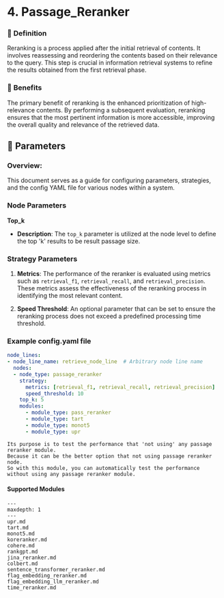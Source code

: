 # 4. Passage_Reranker

### 🔎 **Definition**
Reranking is a process applied after the initial retrieval of contents. It involves reassessing and reordering the contents based on their relevance to the query. This step is crucial in information retrieval systems to refine the results obtained from the first retrieval phase.


### 🤸 **Benefits**
The primary benefit of reranking is the enhanced prioritization of high-relevance contents. By performing a subsequent evaluation, reranking ensures that the most pertinent information is more accessible, improving the overall quality and relevance of the retrieved data.

## 🔢 **Parameters**
### **Overview**:
This document serves as a guide for configuring parameters, strategies, and the config YAML file for various nodes within a system.
### **Node Parameters**
**Top_k**
- **Description**: The `top_k` parameter is utilized at the node level to define the top 'k' results to be result passage size.

### **Strategy Parameters**
1. **Metrics**: The performance of the reranker is evaluated using metrics such as `retrieval_f1`, `retrieval_recall`, and `retrieval_precision`. These metrics assess the effectiveness of the reranking process in identifying the most relevant content.

2. **Speed Threshold**: An optional parameter that can be set to ensure the reranking process does not exceed a predefined processing time threshold.


### Example config.yaml file
```yaml
node_lines:
- node_line_name: retrieve_node_line  # Arbitrary node line name
  nodes:
  - node_type: passage_reranker
    strategy:
      metrics: [retrieval_f1, retrieval_recall, retrieval_precision]
      speed_threshold: 10
    top_k: 5
    modules:
      - module_type: pass_reranker
      - module_type: tart
      - module_type: monot5
      - module_type: upr
```

```{admonition} What is pass_reranker?
Its purpose is to test the performance that 'not using' any passage reranker module.
Because it can be the better option that not using passage reranker node.
So with this module, you can automatically test the performance without using any passage reranker module.
```

#### Supported Modules

```{toctree}
---
maxdepth: 1
---
upr.md
tart.md
monot5.md
koreranker.md
cohere.md
rankgpt.md
jina_reranker.md
colbert.md
sentence_transformer_reranker.md
flag_embedding_reranker.md
flag_embedding_llm_reranker.md
time_reranker.md
```
